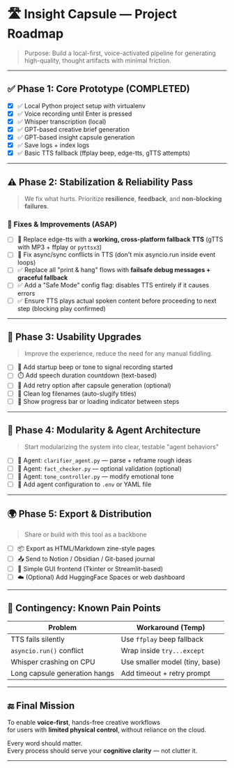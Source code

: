 # 🛣️ Insight Capsule — Project Roadmap

> Purpose: Build a local-first, voice-activated pipeline for generating high-quality, thought artifacts with minimal friction.

---

## ✅ Phase 1: Core Prototype (COMPLETED)

- [x] ✅ Local Python project setup with virtualenv
- [x] ✅ Voice recording until Enter is pressed
- [x] ✅ Whisper transcription (local)
- [x] ✅ GPT-based creative brief generation
- [x] ✅ GPT-based insight capsule generation
- [x] ✅ Save logs + index logs
- [x] ✅ Basic TTS fallback (ffplay beep, edge-tts, gTTS attempts)

---

## ⚠️ Phase 2: **Stabilization & Reliability Pass**

> We fix what hurts. Prioritize **resilience**, **feedback**, and **non-blocking failures**.

### 🧰 Fixes & Improvements (ASAP)

- [ ] 🔄 Replace edge-tts with a **working, cross-platform fallback TTS** (gTTS with MP3 + ffplay or `pyttsx3`)
- [ ] 🐞 Fix async/sync conflicts in TTS (don't mix asyncio.run inside event loops)
- [ ] ✅ Replace all "print & hang" flows with **failsafe debug messages + graceful fallback**
- [ ] ✅ Add a "Safe Mode" config flag: disables TTS entirely if it causes errors
- [ ] ✅ Ensure TTS plays actual spoken content before proceeding to next step (blocking play confirmed)

---

## 🧠 Phase 3: Usability Upgrades

> Improve the experience, reduce the need for any manual fiddling.

- [ ] 🔘 Add startup beep or tone to signal recording started
- [ ] ⏱️ Add speech duration countdown (text-based)
- [ ] 🔁 Add retry option after capsule generation (optional)
- [ ] 🧼 Clean log filenames (auto-slugify titles)
- [ ] 📜 Show progress bar or loading indicator between steps

---

## 🚀 Phase 4: Modularity & Agent Architecture

> Start modularizing the system into clear, testable "agent behaviors"

- [ ] 🤖 Agent: `clarifier_agent.py` — parse + reframe rough ideas
- [ ] 🤖 Agent: `fact_checker.py` — optional validation (optional)
- [ ] 🤖 Agent: `tone_controller.py` — modify emotional tone
- [ ] 🔀 Add agent configuration to `.env` or YAML file

---

## 🌍 Phase 5: Export & Distribution

> Share or build with this tool as a backbone

- [ ] 📦 Export as HTML/Markdown zine-style pages
- [ ] 📤 Send to Notion / Obsidian / Git-based journal
- [ ] 🔗 Simple GUI frontend (Tkinter or Streamlit-based)
- [ ] ☁️ (Optional) Add HuggingFace Spaces or web dashboard

---

## 🧯 Contingency: Known Pain Points

| Problem                       | Workaround (Temp)              |
| ----------------------------- | ------------------------------ |
| TTS fails silently            | Use `ffplay` beep fallback     |
| `asyncio.run()` conflict      | Wrap inside `try...except`     |
| Whisper crashing on CPU       | Use smaller model (tiny, base) |
| Long capsule generation hangs | Add timeout + retry prompt     |

---

## 🔚 Final Mission

To enable **voice-first**, hands-free creative workflows  
for users with **limited physical control**, without reliance on the cloud.

Every word should matter.  
Every process should serve your **cognitive clarity** — not clutter it.

---
